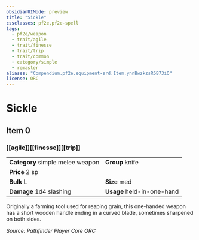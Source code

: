 ```yaml
---
obsidianUIMode: preview
title: "Sickle"
cssclasses: pf2e,pf2e-spell
tags:
  - pf2e/weapon
  - trait/agile
  - trait/finesse
  - trait/trip
  - trait/common
  - category/simple
  - remaster
aliases: "Compendium.pf2e.equipment-srd.Item.ynnBwzkzsR6B73iO"
license: ORC
---
```

# Sickle
## Item 0
### [[agile]][[finesse]][[trip]]

|  |  |
| -- | -- |
| **Category** simple melee weapon | **Group** knife |
| **Price** 2 sp |  |
| **Bulk** L | **Size** med |
| **Damage** 1d4 slashing  | **Usage** held-in-one-hand |



Originally a farming tool used for reaping grain, this one-handed weapon has a short wooden handle ending in a curved blade, sometimes sharpened on both sides.

*Source: Pathfinder Player Core*
*ORC*